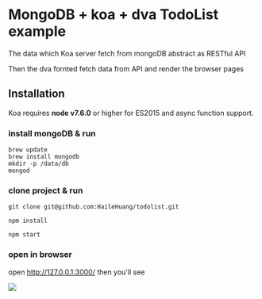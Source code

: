 # MongoDB + koa + dva TodoList example

The data which Koa server fetch from mongoDB abstract as RESTful API

Then the dva fornted fetch data from API and render the browser pages

## Installation

Koa requires **node v7.6.0** or higher for ES2015 and async function support.

### install mongoDB & run

```brew update
brew update
brew install mongodb
mkdir -p /data/db
mongod
```

### clone project & run

```
git clone git@github.com:HaileHuang/todolist.git

npm install

npm start
```

### open in browser

open http://127.0.0.1:3000/
then you'll see

![](https://user-images.githubusercontent.com/10556018/31421686-592e3c8c-ae0e-11e7-80a4-fe934f7c2f74.png)